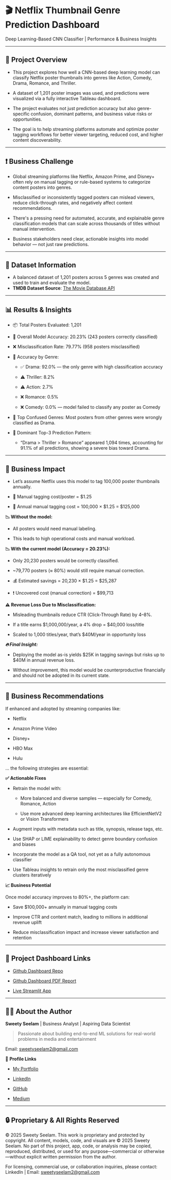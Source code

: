 
# 🎬 Netflix Thumbnail Genre Prediction Dashboard

Deep Learning-Based CNN Classifier | Performance & Business Insights

---

## 📌 Project Overview
- This project explores how well a CNN-based deep learning model can classify Netflix poster thumbnails into genres like Action, Comedy, Drama, Romance, and Thriller.

- A dataset of 1,201 poster images was used, and predictions were visualized via a fully interactive Tableau dashboard.

- The project evaluates not just prediction accuracy but also genre-specific confusion, dominant patterns, and business value risks or opportunities.

- The goal is to help streaming platforms automate and optimize poster tagging workflows for better viewer targeting, reduced cost, and higher content discoverability.

---

## ❗ Business Challenge
- Global streaming platforms like Netflix, Amazon Prime, and Disney+ often rely on manual tagging or rule-based systems to categorize content posters into genres.

- Misclassified or inconsistently tagged posters can mislead viewers, reduce click-through rates, and negatively affect content recommendations.

- There's a pressing need for automated, accurate, and explainable genre classification models that can scale across thousands of titles without manual intervention.

- Business stakeholders need clear, actionable insights into model behavior — not just raw predictions.

---

## 📂 Dataset Information

- A balanced dataset of 1,201 posters across 5 genres was created and used to train and evaluate the model.
- **TMDB Dataset Source**: [The Movie Database API](https://developer.themoviedb.org/reference/discover-movie)

---

## 📊 Results & Insights

- 📦 Total Posters Evaluated: 1,201

- 🎯 Overall Model Accuracy: 20.23% (243 posters correctly classified)

- ❌ Misclassification Rate: 79.77% (958 posters misclassified)

- 🔎 Accuracy by Genre:
    
    - ✅ Drama: 92.0% — the only genre with high classification accuracy

    - ⚠️ Thriller: 8.2%

    - ⚠️ Action: 2.7%

    - ❌ Romance: 0.5%

    - ❌ Comedy: 0.0% — model failed to classify any poster as Comedy

- 🔁 Top Confused Genres: Most posters from other genres were wrongly classified as Drama.

- 📌 Dominant Top-3 Prediction Pattern:
      
  - “Drama > Thriller > Romance” appeared 1,094 times, accounting for 91.1% of all predictions, showing a severe bias toward Drama.                                                        

---

## 💼 Business Impact

- Let’s assume Netflix uses this model to tag 100,000 poster thumbnails annually.

- 📌 Manual tagging cost/poster = $1.25

- 💸 Annual manual tagging cost = 100,000 × $1.25 = $125,000

**📉 Without the model:**
  
  - All posters would need manual labeling.

  - This leads to high operational costs and manual workload.

**📉 With the current model (Accuracy = 20.23%):**
  
  - Only 20,230 posters would be correctly classified.

  - ~79,770 posters (≈ 80%) would still require manual correction.

  - 💰 Estimated savings = 20,230 × $1.25 = $25,287

  - ❗ Uncovered cost (manual correction) = $99,713

**⚠️ Revenue Loss Due to Misclassification:**
  
  - Misleading thumbnails reduce CTR (Click-Through Rate) by 4–8%.

  - If a title earns $1,000,000/year, a 4% drop = $40,000 loss/title

  - Scaled to 1,000 titles/year, that’s $40M/year in opportunity loss

***🔥 Final Insight:***
  
  - Deploying the model as-is yields $25K in tagging savings but risks up to $40M in annual revenue loss.

  - Without improvement, this model would be counterproductive financially and should not be adopted in its current state.

---

## 🧠 Business Recommendations

If enhanced and adopted by streaming companies like:

  - Netflix

  - Amazon Prime Video

  - Disney+

  - HBO Max

  - Hulu

... the following strategies are essential:

**✅ Actionable Fixes**

- Retrain the model with:

    - More balanced and diverse samples — especially for Comedy, Romance, Action

    - Use more advanced deep learning architectures like EfficientNetV2 or Vision Transformers

- Augment inputs with metadata such as title, synopsis, release tags, etc.

- Use SHAP or LIME explainability to detect genre boundary confusion and biases

- Incorporate the model as a QA tool, not yet as a fully autonomous classifier

- Use Tableau insights to retrain only the most misclassified genre clusters iteratively

**📈 Business Potential**

Once model accuracy improves to 80%+, the platform can:

  - Save $100,000+ annually in manual tagging costs

  - Improve CTR and content match, leading to millions in additional revenue uplift

  - Reduce misclassification impact and increase viewer satisfaction and retention

---

## 📁 Project Dashboard Links

- [Github Dashboard Repo](https://github.com/sweetyseelam/Netflix-Thumbnail-Posters-Prediction-Dashboard)

- [Github Dashboard PDF Report](https://github.com/SweetySeelam2/Netflix-Thumbnail-Posters-Prediction-Dashboard/blob/main/Netflix%20Thumbnail%20Poster%20Genre%20Prediction.pdf)

- [Live Streamlit App](https://netflixthumbnailclassifier-dl.streamlit.app/)

---

## 👩‍💼 About the Author    

**Sweety Seelam** | Business Analyst | Aspiring Data Scientist                             

> Passionate about building end-to-end ML solutions for real-world problems in media and entertainment                                                                                                            
                                                                                                                                           
Email: sweetyseelam2@gmail.com                                                   

🔗 **Profile Links**                                                                                                                                                                                          
- [My Portfolio](https://sweetyseelam2.github.io/SweetySeelam.github.io/)

- [LinkedIn](https://www.linkedin.com/in/sweetyrao670/)       

- [GitHub](https://github.com/SweetySeelam2)     

- [Medium](https://medium.com/@sweetyseelam)                                                        

---

## 🔒 Proprietary & All Rights Reserved
© 2025 Sweety Seelam. This work is proprietary and protected by copyright. All content, models, code, and visuals are © 2025 Sweety Seelam. No part of this project, app, code, or analysis may be copied, reproduced, distributed, or used for any purpose—commercial or otherwise—without explicit written permission from the author.

For licensing, commercial use, or collaboration inquiries, please contact: LinkedIn | Email: sweetyseelam2@gmail.com
